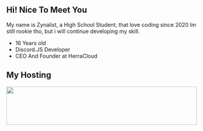 ## Hi! Nice To Meet You
My name is Zynalist, a High School Student, that love coding since 2020
Im still rookie tho, but i will continue developing my skill.

- 16 Years old
- Discord.JS Developer
- CEO And Founder at HerraCloud

## My Hosting
<a href= 'https://discord.gg/U8gfw6f8fZ' rel= 'nofollow'>
	<img src= 'https://media.discordapp.net/attachments/1160922536050163797/1170041657450840114/New_Project_Copy_6DC7105.gif?ex=65579935&is=65452435&hm=040786d6316080dece0d4b1d0dde322ee62fb1c00b25c5147b314ecf10a0219f&=' width= '500px' height= '100px' style= 'max-width: 100%;'>
</a>
